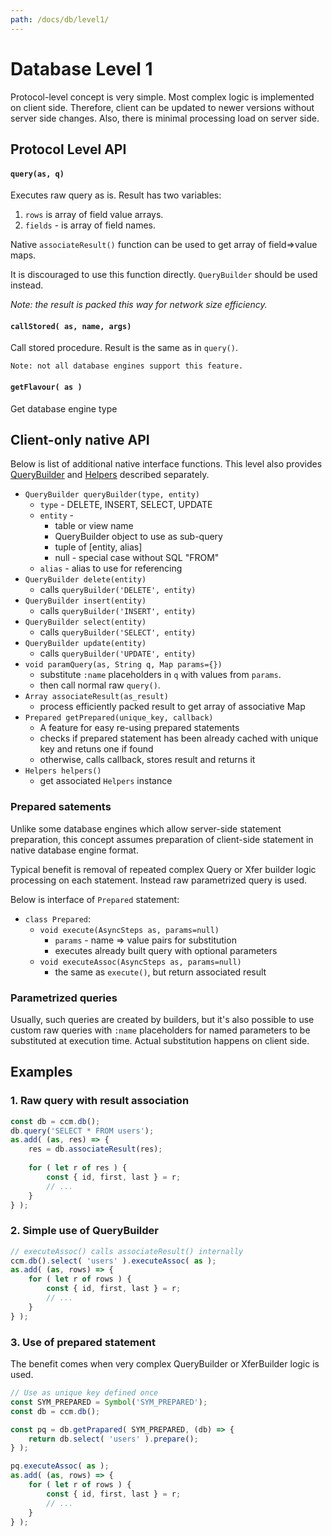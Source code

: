 ```yaml
---
path: /docs/db/level1/
---
```


# Database Level 1

Protocol-level concept is very simple. Most complex logic is
implemented on client side. Therefore, client can be updated to
newer versions without server side changes. Also, there is minimal
processing load on server side.

## Protocol Level API

#### `query(as, q)`

Executes raw query as is. Result has two variables:

1. `rows` is array of field value arrays.
1. `fields` - is array of field names.

Native `associateResult()` function can be used to get array
of field=>value maps.

It is discouraged to use this function directly.
`QueryBuilder` should be used instead.

*Note: the result is packed this way for network size efficiency.*

#### `callStored( as, name, args)`

Call stored procedure. Result is the same as in `query()`.

`Note: not all database engines support this feature.`

#### `getFlavour( as )`

Get database engine type


## Client-only native API

Below is list of additional native interface functions. This level
also provides [QueryBuilder](/docs/db/querybuilder/) and
[Helpers](/docs/db/helpers/) described separately.

* `QueryBuilder queryBuilder(type, entity)`
    * `type` - DELETE, INSERT, SELECT, UPDATE
    * `entity` -
        - table or view name
        - QueryBuilder object to use as sub-query
        - tuple of [entity, alias]
        - null - special case without SQL "FROM"
    * `alias` - alias to use for referencing
* `QueryBuilder delete(entity)`
    * calls `queryBuilder('DELETE', entity)`
* `QueryBuilder insert(entity)`
    * calls `queryBuilder('INSERT', entity)`
* `QueryBuilder select(entity)`
    * calls `queryBuilder('SELECT', entity)`
* `QueryBuilder update(entity)`
    * calls `queryBuilder('UPDATE', entity)`
* `void paramQuery(as, String q, Map params={})`
    * substitute `:name` placeholders in `q` with
        values from `params`.
    * then call normal raw `query()`.
* `Array associateResult(as_result)`
    * process efficiently packed result to get array
        of associative Map
* `Prepared getPrepared(unique_key, callback)`
    * A feature for easy re-using prepared statements
    * checks if prepared statement has been already cached with
        unique key and retuns one if found
    * otherwise, calls callback, stores result and returns it
* `Helpers helpers()`
    * get associated `Helpers` instance

### Prepared satements

Unlike some database engines which allow server-side statement preparation,
this concept assumes preparation of client-side statement in native
database engine format.

Typical benefit is removal of repeated complex Query or Xfer builder logic
processing on each statement. Instead raw parametrized query is used.

Below is interface of `Prepared` statement:

* `class Prepared`:
    * `void execute(AsyncSteps as, params=null)`
        * `params` - name => value pairs for substitution
        * executes already built query with optional parameters
    * `void executeAssoc(AsyncSteps as, params=null)`
        * the same as `execute()`, but return associated result

### Parametrized queries

Usually, such queries are created by builders, but it's also possible to use
custom raw queries with `:name` placeholders for named parameters to be substituted
at execution time. Actual substitution happens on client side.

## Examples

### 1. Raw query with result association

```javascript
const db = ccm.db();
db.query('SELECT * FROM users');
as.add( (as, res) => {
    res = db.associateResult(res);
    
    for ( let r of res ) {
        const { id, first, last } = r;
        // ...
    }
} );
```

### 2. Simple use of QueryBuilder

```javascript
// executeAssoc() calls associateResult() internally
ccm.db().select( 'users' ).executeAssoc( as );
as.add( (as, rows) => {
    for ( let r of rows ) {
        const { id, first, last } = r;
        // ...
    }
} );
```

### 3. Use of prepared statement

The benefit comes when very complex QueryBuilder or XferBuilder logic is used.

```javascript
// Use as unique key defined once
const SYM_PREPARED = Symbol('SYM_PREPARED');
const db = ccm.db();

const pq = db.getPrapared( SYM_PREPARED, (db) => {
    return db.select( 'users' ).prepare();
} );

pq.executeAssoc( as );
as.add( (as, rows) => {
    for ( let r of rows ) {
        const { id, first, last } = r;
        // ...
    }
} );
```
